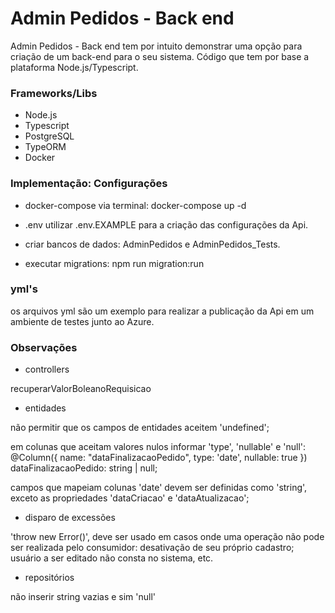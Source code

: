 
# Admin Pedidos - Back end
Admin Pedidos - Back end tem por intuito demonstrar uma opção para criação de um back-end para o seu sistema. Código que tem por base a plataforma Node.js/Typescript.
 

### Frameworks/Libs
- Node.js
- Typescript
- PostgreSQL
- TypeORM
- Docker


### Implementação: Configurações
- docker-compose
via terminal: docker-compose up -d

- .env
utilizar .env.EXAMPLE para a criação das configurações da Api.

- criar bancos de dados: AdminPedidos e AdminPedidos_Tests.

- executar migrations: npm run migration:run

### yml's

os arquivos yml são um exemplo para realizar a publicação da Api em um ambiente de testes junto ao Azure.

### Observações

- controllers

recuperarValorBoleanoRequisicao

- entidades

não permitir que os campos de entidades aceitem 'undefined';

em colunas que aceitam valores nulos informar 'type', 'nullable' e 'null':
@Column({ name: "dataFinalizacaoPedido", type: 'date', nullable: true })
dataFinalizacaoPedido: string | null;

campos que mapeiam colunas 'date' devem ser definidas como 'string', exceto as propriedades
'dataCriacao' e 'dataAtualizacao';


- disparo de excessões

'throw new Error()', deve ser usado em casos onde uma operação não pode ser realizada pelo consumidor:
    desativação de seu próprio cadastro; 
    usuário a ser editado não consta no sistema, etc.


- repositórios

não inserir string vazias e sim 'null'
